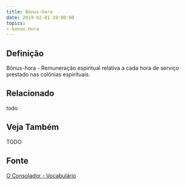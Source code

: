```yaml
---
title: Bônus-hora
date: 2019-02-01 19:00:00
topics:
- bonus-hora
---
```


## Definição
Bônus-hora - Remuneração espiritual relativa a cada hora de serviço prestado
nas colônias espirituais.

## Relacionado
todo

## Veja Também
TODO

## Fonte
[O Consolador - Vocabulário](http://www.oconsolador.com.br/linkfixo/vocabulario/principal.html)



